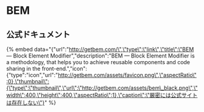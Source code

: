 # BEM

## 公式ドキュメント

{% embed data="{\"url\":\"http://getbem.com/\",\"type\":\"link\",\"title\":\"BEM — Block Element Modifier\",\"description\":\"BEM — Block Element Modifier is a methodology, that helps you to achieve reusable components and code sharing in the front-end.\",\"icon\":{\"type\":\"icon\",\"url\":\"http://getbem.com/assets/favicon.png\",\"aspectRatio\":0},\"thumbnail\":{\"type\":\"thumbnail\",\"url\":\"http://getbem.com/assets/bem\_black.png\",\"width\":400,\"height\":400,\"aspectRatio\":1},\"caption\":\"厳密には公式サイトは存在しない\"}" %}









